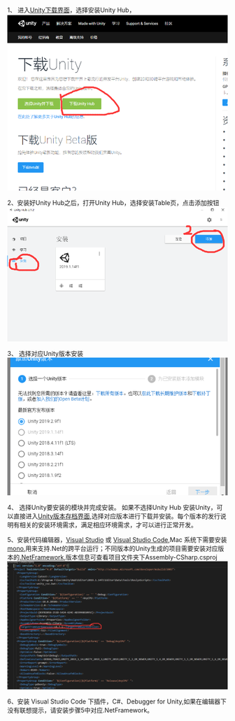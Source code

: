 
#

1、 进入[Unity下载界面](https://unity3d.com/cn/get-unity/download)，选择安装Unity Hub，![img1](images/UnityInstall/ChooseUnityHub.png)

2、安装好Unity Hub之后，打开Unity Hub，选择安装Table页，点击添加按钮![img2](images/UnityInstall/UnityHubInstallPage.png)

3、 选择对应Unity版本安装![img2](images/UnityInstall/ChooseUnityVersion.png)

4、 选择Unity要安装的模块并完成安装。
    如果不选择Unity Hub 安装Unity，可以直接进入[Unity版本存档界面](https://unity3d.com/cn/get-unity/download/archive),选择对应版本进行下载并安装。每个版本的发行说明有相关的安装环境需求，满足相应环境需求，才可以进行正常开发。

5、安装代码编辑器，[Visual Studio](https://visualstudio.microsoft.com/zh-hans/vs/community/) 或 [Visual Studio Code](https://code.visualstudio.com/),Mac 系统下需要安装[mono](https://www.mono-project.com/),用来支持.Net的跨平台运行；不同版本的Unity生成的项目需要安装对应版本的[.NetFramework](https://dotnet.microsoft.com/download/dotnet-framework),版本信息可查看项目文件夹下Assembly-CSharp.csproj![文件的配置](images/UnityInstall/dotNetFrameworkVersion.png)

6、安装 Visual Studio Code 下插件，C#、Debugger for Unity,如果在编辑器下没有联想提示，请安装步骤5中对应.NetFramework。
